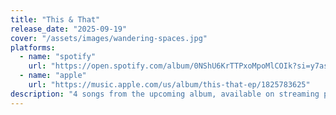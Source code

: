 ```yaml
---
title: "This & That"
release_date: "2025-09-19"
cover: "/assets/images/wandering-spaces.jpg"
platforms:
  - name: "spotify"
    url: "https://open.spotify.com/album/0NShU6KrTTPxoMpoMlCOIk?si=y7asuBUkToyG7-m_8sTeww"
  - name: "apple"
    url: "https://music.apple.com/us/album/this-that-ep/1825783625"
description: "4 songs from the upcoming album, available on streaming platforms now."
---
```


